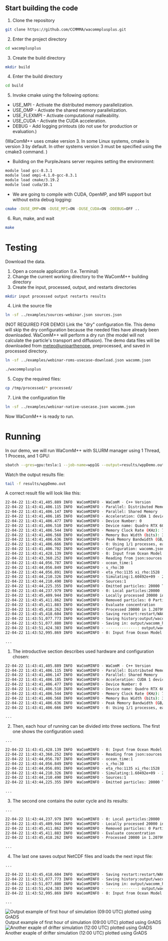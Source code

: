 ## Start building the code

1) Clone the repository
```bash
git clone https://github.com/CCMMMA/wacommplusplus.git
```
2) Enter the project directory
```bash
cd wacomplusplus
```
3) Create the build directory
```bash
mkdir build
```
4) Enter the build directory
```bash
cd build
```
5) Invoke cmake using the following options:
- USE_MPI - Activate the distributed memory parallelization.
- USE_OMP - Activate the shared memory parallelization.
- USE_FLEXMPI - Activate computational malleability.
- USE_CUDA - Activate the CUDA acceleration.
- DEBUG - Add logging printouts (do not use for production or evaluation.)

(WaComM++ uses cmake version 3. In some Linux systems, cmake is version 3 by default. In other systems version 3
must be specified using the cmake3 command. )

- Building on the PurpleJeans server requires setting the environment:
```bash
module load gcc-8.3.1 
module load ompi-4.1.0-gcc-8.3.1 
module load cmake/3.19.2 
module load cuda/10.1 
```

- We are going to compile with CUDA, OpenMP, and MPI support but without extra debug logging:
```bash
cmake -DUSE_OMP=ON -DUSE_MPI=ON -DUSE_CUDA=ON -DDEBUG=OFF ..
```

6) Run, make, and wait

```bash
make
```

# Testing
Download the data.

1) Open a console application (I.e. Terminal)
2) Change the current working directory to the WaComM++ building directory
3) Create the input, processed, output, and restarts directories
```bash
mkdir input processed output restarts results
```
4) Link the source file
```bash
ln -sf ../examples/sources-webinar.json sources.json
```
(NOT REQUIRED FOR DEMO) Link the "dry" configuration file.
This demo will skip the dry configuration because the needed files have already been downloaded.
WaComM++ will perform a dry run (the model will not calculate the particle's transport and diffusion).
The demo data files will be downloaded from [meteo@uniparthenope](http://data.meteo.uniparthenope.it:/opendap/opendap/wcm3/d04/),
preprocessed, and saved in processed directory.
```bash
ln -sf ../examples/webinar-roms-usecase-download.json wacomm.json
```
```bash
./wacommplusplus
```

5) Copy the required files:
```bash
cp /tmp/processed/* processed/ 
```


7) Link the configuration file
```bash
ln -sf ../examples/webinar-native-usecase.json wacomm.json
```
Now WaComM++ is ready to run.

# Running

In our demo, we will run WaComM++ with SLURM manager using 1 Thread, 1 Process, and 1 GPU:

```bash
sbatch --gres=gpu:tesla:1 --job-name=wpp1G --output=results/wppDemo.out --error=results/wppDemo.err -c 1 -n 1 ../examples/slurm_webinarGPU.sh
```

Watch the output results file:
```bash
tail -f results/wppDemo.out
```

A correct result file will look like this:
```bash
22-04-22 11:43:41,405.889 INFO  WaComMINFO - WaComM - C++ Version
22-04-22 11:43:41,406.115 INFO  WaComMINFO - Parallel: Distributed Memory
22-04-22 11:43:41,406.147 INFO  WaComMINFO - Parallel: Shared Memory
22-04-22 11:43:41,406.185 INFO  WaComMINFO - Acceleration: CUDA 1 device(s)
22-04-22 11:43:41,406.477 INFO  WaComMINFO - Device Number: 0
22-04-22 11:43:41,406.510 INFO  WaComMINFO - Device name: Quadro RTX 6000
22-04-22 11:43:41,406.544 INFO  WaComMINFO - Memory Clock Rate (KHz): 7001000
22-04-22 11:43:41,406.568 INFO  WaComMINFO - Memory Bus Width (bits): 384
22-04-22 11:43:41,406.636 INFO  WaComMINFO - Peak Memory Bandwidth (GB/s): 672.096
22-04-22 11:43:41,406.666 INFO  WaComMINFO - 0: Using 1/1 processes, each on 20 threads.
22-04-22 11:43:41,406.702 INFO  WaComMINFO - Configuration: wacomm.json
22-04-22 11:43:41,428.139 INFO  WaComMINFO - 0: Input from Ocean Model: processed//ocm3_d03_20190401Z1000.nc
22-04-22 11:43:43,360.252 INFO  WaComMINFO - Reading from json:sources.json
22-04-22 11:43:44,056.787 INFO  WaComMINFO - ocean_time:1
22-04-22 11:43:44,056.849 INFO  WaComMINFO - s_rho:30
22-04-22 11:43:44,056.891 INFO  WaComMINFO - eta_rho:1135 xi_rho:1528
22-04-22 11:43:44,210.326 INFO  WaComMINFO - Simulating:1.60492e+09 - 20190401Z10
22-04-22 11:43:44,210.490 INFO  WaComMINFO - Sources:1
22-04-22 11:43:44,225.355 INFO  WaComMINFO - Emitted particles: 20000 Total particles: 20000
22-04-22 11:43:44,237.979 INFO  WaComMINFO - 0: Local particles:20000
22-04-22 11:43:45,409.944 INFO  WaComMINFO - Locally processed 20000 in 0.179037 seconds (111709 particles/second).
22-04-22 11:43:45,411.862 INFO  WaComMINFO - Removed particles: 0 Particles: 20000
22-04-22 11:43:45,411.883 INFO  WaComMINFO - Evaluate concentration
22-04-22 11:43:45,418.262 INFO  WaComMINFO - Processed 20000 in 1.20799 seconds (16556.4 particles/second).
22-04-22 11:43:45,418.604 INFO  WaComMINFO - Saving restart:restart/WACOMM_rst_20190401Z11
22-04-22 11:43:51,077.773 INFO  WaComMINFO - Saving history:output/wacomm_his_20190401Z10.nc
22-04-22 11:43:51,077.880 INFO  WaComMINFO - Saving in: output/wacomm_his_20190401Z10.nc
22-04-22 11:43:51,424.383 INFO  WaComMINFO - --------------: output/wacomm_his_20190401Z10.nc
22-04-22 11:43:52,995.869 INFO  WaComMINFO - 0: Input from Ocean Model: processed//ocm3_d03_20190401Z1100.nc

...
```

1) The introductive section describes used hardware and configuration chosen:
```bash
22-04-22 11:43:41,405.889 INFO  WaComMINFO - WaComM - C++ Version
22-04-22 11:43:41,406.115 INFO  WaComMINFO - Parallel: Distributed Memory
22-04-22 11:43:41,406.147 INFO  WaComMINFO - Parallel: Shared Memory
22-04-22 11:43:41,406.185 INFO  WaComMINFO - Acceleration: CUDA 1 device(s)
22-04-22 11:43:41,406.477 INFO  WaComMINFO - Device Number: 0
22-04-22 11:43:41,406.510 INFO  WaComMINFO - Device name: Quadro RTX 6000
22-04-22 11:43:41,406.544 INFO  WaComMINFO - Memory Clock Rate (KHz): 7001000
22-04-22 11:43:41,406.568 INFO  WaComMINFO - Memory Bus Width (bits): 384
22-04-22 11:43:41,406.636 INFO  WaComMINFO - Peak Memory Bandwidth (GB/s): 672.096
22-04-22 11:43:41,406.666 INFO  WaComMINFO - 0: Using 1/1 processes, each on 20 threads.

...
```

2) Then, each hour of running can be divided into three sections. The first one shows the configuration used:
```bash
...

22-04-22 11:43:41,428.139 INFO  WaComMINFO - 0: Input from Ocean Model: processed//ocm3_d03_20190401Z1000.nc
22-04-22 11:43:43,360.252 INFO  WaComMINFO - Reading from json:sources.json
22-04-22 11:43:44,056.787 INFO  WaComMINFO - ocean_time:1
22-04-22 11:43:44,056.849 INFO  WaComMINFO - s_rho:30
22-04-22 11:43:44,056.891 INFO  WaComMINFO - eta_rho:1135 xi_rho:1528
22-04-22 11:43:44,210.326 INFO  WaComMINFO - Simulating:1.60492e+09 - 20190401Z10
22-04-22 11:43:44,210.490 INFO  WaComMINFO - Sources:1
22-04-22 11:43:44,225.355 INFO  WaComMINFO - Emitted particles: 20000 Total particles: 20000

...
```

3) The second one contains the outer cycle and its results:
```bash
...

22-04-22 11:43:44,237.979 INFO  WaComMINFO - 0: Local particles:20000
22-04-22 11:43:45,409.944 INFO  WaComMINFO - Locally processed 20000 in 0.179037 seconds (111709 particles/second).
22-04-22 11:43:45,411.862 INFO  WaComMINFO - Removed particles: 0 Particles: 20000
22-04-22 11:43:45,411.883 INFO  WaComMINFO - Evaluate concentration
22-04-22 11:43:45,418.262 INFO  WaComMINFO - Processed 20000 in 1.20799 seconds (16556.4 particles/second).

...
```

4) The last one saves output NetCDF files and loads the next input file:
```bash
...

22-04-22 11:43:45,418.604 INFO  WaComMINFO - Saving restart:restart/WACOMM_rst_20190401Z11
22-04-22 11:43:51,077.773 INFO  WaComMINFO - Saving history:output/wacomm_his_20190401Z10.nc
22-04-22 11:43:51,077.880 INFO  WaComMINFO - Saving in: output/wacomm_his_20190401Z10.nc
22-04-22 11:43:51,424.383 INFO  WaComMINFO - --------------: output/wacomm_his_20190401Z10.nc
22-04-22 11:43:52,995.869 INFO  WaComMINFO - 0: Input from Ocean Model: processed//ocm3_d03_20190401Z1100.nc

...
```
![Output example of first hour of simulation (09:00 UTC) plotted using GrADS](../images/ist09.png)
Output example of first hour of simulation (09:00 UTC) plotted using GrADS
![Another exaple of drifter simulation (12:00 UTC) plotted using GrADS](../images/ist12.png)
Another exaple of drifter simulation (12:00 UTC) plotted using GrADS
